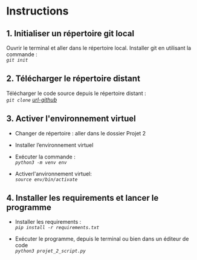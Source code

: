 # Instructions

## 1. Initialiser un répertoire git local
Ouvrir le terminal et aller dans le répertoire local.
Installer git en utilisant la commande :  
_`git init`_

 ## 2. Télécharger le répertoire distant
Télécharger le code source depuis le répertoire distant :  
_`git clone` [url-github](https://github.com/lisa367/Openclassrooms-Projets_python.git)_    

 ## 3. Activer l'environnement virtuel
- Changer de répertoire : aller dans le dossier Projet 2
- Installer l’environnement virtuel
- Exécuter la commande :  
_`python3 -m venv env`_

- Activerl'anvironnement virtuel:  
_`source env/bin/activate`_

## 4. Installer les requirements et lancer le programme
- Installer les requirements :  
_`pip install -r requirements.txt`_

- Exécuter le programme, depuis le terminal ou bien dans un éditeur de code  
_`python3 projet_2_script.py`_